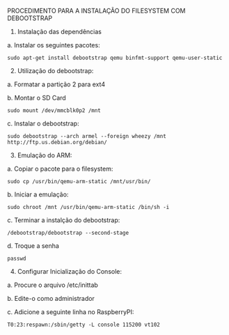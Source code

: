 PROCEDIMENTO PARA A INSTALAÇÃO DO FILESYSTEM COM DEBOOTSTRAP

1. Instalação das dependências

  a. Instalar os seguintes pacotes:
  
    sudo apt-get install debootstrap qemu binfmt-support qemu-user-static
    
2. Utilização do debootstrap:

  a. Formatar a partição 2 para ext4
  
  b. Montar o SD Card
  
    sudo mount /dev/mmcblk0p2 /mnt
  c. Instalar o debootstrap:
  
    sudo debootstrap --arch armel --foreign wheezy /mnt http://ftp.us.debian.org/debian/

3. Emulação do ARM:

  a. Copiar o pacote para o filesystem:
  
    sudo cp /usr/bin/qemu-arm-static /mnt/usr/bin/
    
  b. Iniciar a emulação:
  
    sudo chroot /mnt /usr/bin/qemu-arm-static /bin/sh -i
    
  c. Terminar a instalção do debootstrap:
  
    /debootstrap/debootstrap --second-stage
    
  d. Troque a senha
  
    passwd

4. Configurar Inicialização do Console:

  a. Procure o arquivo /etc/inittab
  
  b. Edite-o como administrador
  
  c. Adicione a seguinte linha no RaspberryPI:
  
    T0:23:respawn:/sbin/getty -L console 115200 vt102

